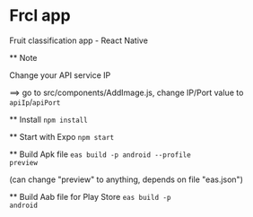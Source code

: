 # Frcl app

Fruit classification app - React Native

\*\* Note

<p>Change your API service IP</p>
<p>==> go to src/components/AddImage.js, change IP/Port value to <code>apiIp</code>/<code>apiPort</code></p>

\*\* Install
<code>npm install</code>

\*\* Start with Expo
<code>npm start</code>

\*\* Build Apk file
<code>eas build -p android --profile preview</code>

<p>(can change "preview" to anything, depends on file "eas.json")</p>

\*\* Build Aab file for Play Store
<code>eas build -p android</code>


